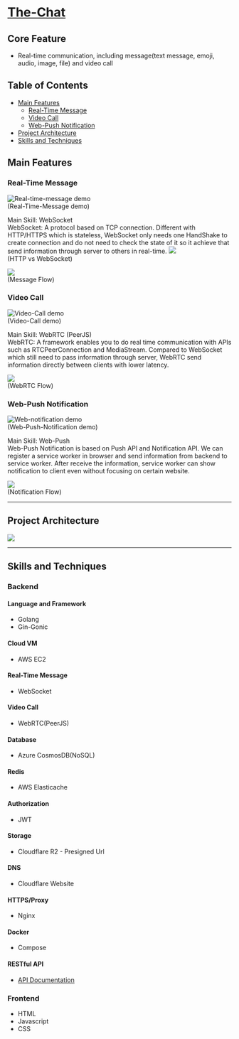 # [The-Chat](https://the-chat.live)

## Core Feature

- Real-time communication, including message(text message, emoji, audio, image, file) and video call

## Table of Contents

- [Main Features](#main-features)
  - [Real-Time Message](#real-time-message)
  - [Video Call](#video-call)
  - [Web-Push Notification](#web-push-notification)
- [Project Architecture](#project-architecture)
- [Skills and Techniques](#skills-and-techniques)

## Main Features

### Real-Time Message

![Real-time-message demo](/Demo/Real-time-message.gif)  
(Real-Time-Message demo)

Main Skill: WebSocket  
WebSocket: A protocol based on TCP connection. Different with HTTP/HTTPS which is stateless, WebSocket only needs one HandShake to create connection and do not need to check the state of it so it achieve that send information through server to others in real-time.
![](/Demo/HTTPvsSocket.png)  
(HTTP vs WebSocket)

![](/Demo/message_flow.png)  
(Message Flow)

### Video Call

![Video-Call demo](/Demo/video-chat.gif)  
(Video-Call demo)

Main Skill: WebRTC (PeerJS)  
WebRTC: A framework enables you to do real time communication with APIs such as RTCPeerConnection and MediaStream. Compared to WebSocket which still need to pass information through server, WebRTC send information directly between clients with lower latency.

![](/Demo/WebRTC_flow.png)  
(WebRTC Flow)

### Web-Push Notification

![Web-notification demo](/Demo/notification.png)  
(Web-Push-Notification demo)

Main Skill: Web-Push  
Web-Push Notification is based on Push API and Notification API. We can register a service worker in browser and send information from backend to service worker. After receive the information, service worker can show notification to client even without focusing on certain website.

![](/Demo/Notification_flow.png)  
(Notification Flow)

---

## Project Architecture

![](/Demo/architecture-new.png)

---

## Skills and Techniques

### Backend

#### Language and Framework

- Golang
- Gin-Gonic

#### Cloud VM

- AWS EC2

#### Real-Time Message

- WebSocket

#### Video Call

- WebRTC(PeerJS)

#### Database

- Azure CosmosDB(NoSQL)

#### Redis

- AWS Elasticache

#### Authorization

- JWT

#### Storage

- Cloudflare R2 - Presigned Url

#### DNS

- Cloudflare Website

#### HTTPS/Proxy

- Nginx

#### Docker

- Compose

#### RESTful API

- [API Documentation](https://app.swaggerhub.com/apis-docs/a05031113/The-Chat/1.0.0)

### Frontend

- HTML
- Javascript
- CSS
